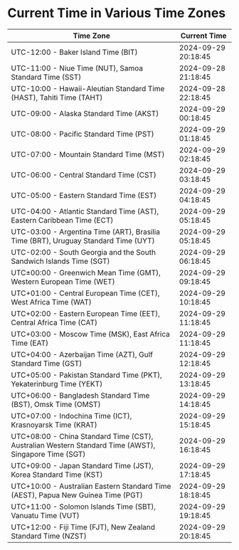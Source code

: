 # Current Time in Various Time Zones

| Time Zone | Current Time |
|-----------|--------------|
| UTC-12:00 - Baker Island Time (BIT) | 2024-09-29 20:18:45 |
| UTC-11:00 - Niue Time (NUT), Samoa Standard Time (SST) | 2024-09-28 21:18:45 |
| UTC-10:00 - Hawaii-Aleutian Standard Time (HAST), Tahiti Time (TAHT) | 2024-09-28 22:18:45 |
| UTC-09:00 - Alaska Standard Time (AKST) | 2024-09-29 00:18:45 |
| UTC-08:00 - Pacific Standard Time (PST) | 2024-09-29 01:18:45 |
| UTC-07:00 - Mountain Standard Time (MST) | 2024-09-29 02:18:45 |
| UTC-06:00 - Central Standard Time (CST) | 2024-09-29 03:18:45 |
| UTC-05:00 - Eastern Standard Time (EST) | 2024-09-29 04:18:45 |
| UTC-04:00 - Atlantic Standard Time (AST), Eastern Caribbean Time (ECT) | 2024-09-29 05:18:45 |
| UTC-03:00 - Argentina Time (ART), Brasília Time (BRT), Uruguay Standard Time (UYT) | 2024-09-29 05:18:45 |
| UTC-02:00 - South Georgia and the South Sandwich Islands Time (SGT) | 2024-09-29 06:18:45 |
| UTC±00:00 - Greenwich Mean Time (GMT), Western European Time (WET) | 2024-09-29 09:18:45 |
| UTC+01:00 - Central European Time (CET), West Africa Time (WAT) | 2024-09-29 10:18:45 |
| UTC+02:00 - Eastern European Time (EET), Central Africa Time (CAT) | 2024-09-29 11:18:45 |
| UTC+03:00 - Moscow Time (MSK), East Africa Time (EAT) | 2024-09-29 11:18:45 |
| UTC+04:00 - Azerbaijan Time (AZT), Gulf Standard Time (GST) | 2024-09-29 12:18:45 |
| UTC+05:00 - Pakistan Standard Time (PKT), Yekaterinburg Time (YEKT) | 2024-09-29 13:18:45 |
| UTC+06:00 - Bangladesh Standard Time (BST), Omsk Time (OMST) | 2024-09-29 14:18:45 |
| UTC+07:00 - Indochina Time (ICT), Krasnoyarsk Time (KRAT) | 2024-09-29 15:18:45 |
| UTC+08:00 - China Standard Time (CST), Australian Western Standard Time (AWST), Singapore Time (SGT) | 2024-09-29 16:18:45 |
| UTC+09:00 - Japan Standard Time (JST), Korea Standard Time (KST) | 2024-09-29 17:18:45 |
| UTC+10:00 - Australian Eastern Standard Time (AEST), Papua New Guinea Time (PGT) | 2024-09-29 18:18:45 |
| UTC+11:00 - Solomon Islands Time (SBT), Vanuatu Time (VUT) | 2024-09-29 19:18:45 |
| UTC+12:00 - Fiji Time (FJT), New Zealand Standard Time (NZST) | 2024-09-29 20:18:45 |

